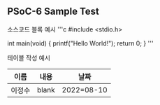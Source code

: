 ## PSoC-6 Sample Test

소스코드 블록 예시
'''c
#include <stdio.h>

int main(void) {
	printf("Hello World!");
	return 0;
}
'''

테이블 작성 예시

이름|내용|날짜
---|---|---|
이정수|blank|2022=08-10|